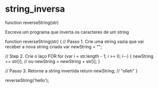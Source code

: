 # string_inversa
function reverseString(str)

Escreva um programa que inverta os caracteres de um string

function reverseString(str) {
    // Passo 1. Crie uma string vazia que vai receber a nova string criada
    var newString = "";

   // Step 2. Crie o laço FOR
for (var i = str.length - 1; i >= 0; i--) { 
        newString += str[i]; // ou newString = newString + str[i];
    }

// Passo 3. Retorne a string invertida
    return newString; // "olleh"
}
 
reverseString('hello');
